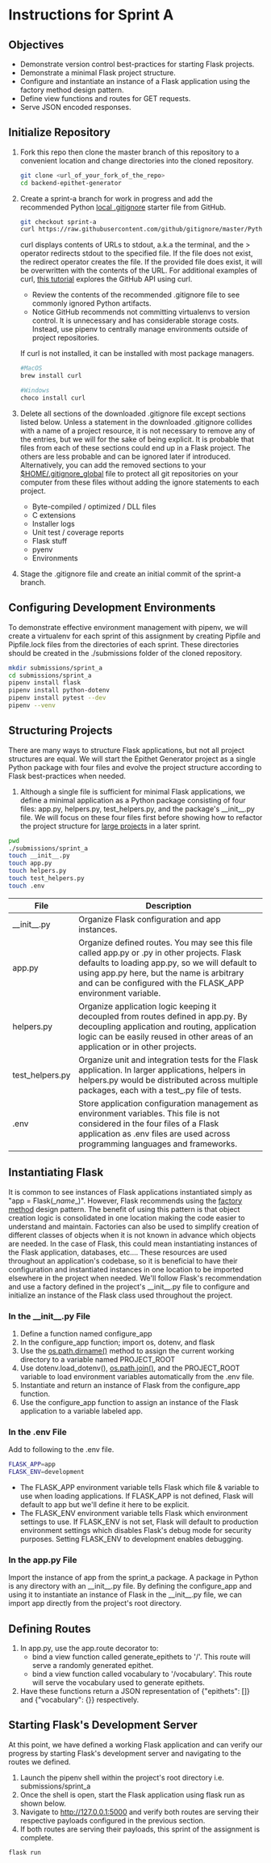 # Instructions for Sprint A

## Objectives
- Demonstrate version control best-practices for starting Flask projects.
- Demonstrate a minimal Flask project structure.
- Configure and instantiate an instance of a Flask application using the factory method design pattern.
- Define view functions and routes for GET requests.
- Serve JSON encoded responses.



## Initialize Repository
1. Fork this repo then clone the master branch of this repository to a convenient
location and change directories into the cloned repository.
    ```bash
    git clone <url_of_your_fork_of_the_repo>
    cd backend-epithet-generator
    ```

2. Create a sprint-a branch for work in progress and add the recommended Python
[local .gitignore](https://github.com/github/gitignore) starter file from GitHub.
    ```bash
    git checkout sprint-a
    curl https://raw.githubusercontent.com/github/gitignore/master/Python.gitignore > .gitignore
    ```
    curl displays contents of URLs to stdout, a.k.a the terminal, and the > operator redirects stdout to the specified
    file. If the file does not exist, the redirect operator creates the file. If the provided file does exist, it
    will be overwritten with the contents of the URL. For additional examples of curl,
    [this tutorial](https://gist.github.com/caspyin/2288960) explores the GitHub API using curl.

    - Review the contents of the recommended .gitignore file to see commonly ignored Python artifacts.
    - Notice GitHub recommends not committing virtualenvs to version control. It is unnecessary and has considerable
    storage costs. Instead, use pipenv to centrally manage environments outside of project repositories.

    If curl is not installed, it can be installed with most package managers.

    ```bash
    #MacOS
    brew install curl

    #Windows
    choco install curl
    ```

3. Delete all sections of the downloaded .gitignore file except sections listed below. Unless a statement in the
downloaded .gitignore collides with a name of a project resource, it is not necessary to remove any of the entries,
but we will for the sake of being explicit. It is probable that files from each of these sections could end up in a
Flask project. The others are less probable and can be ignored later if introduced. Alternatively,
you can add the removed sections to your [$HOME/.gitignore_global](https://help.github.com/articles/ignoring-files/)
file to protect all git repositories on your computer from these files without adding the ignore statements to each
project.
    - Byte-compiled / optimized / DLL files
    - C extensions
    - Installer logs
    - Unit test / coverage reports
    - Flask stuff
    - pyenv
    - Environments

4. Stage the .gitignore file and create an initial commit of the sprint-a branch.


 ## Configuring Development Environments
 To demonstrate effective environment management with pipenv, we will create a virtualenv for each sprint of this
 assignment by creating Pipfile and Pipfile.lock files from the directories of each sprint. These directories should
 be created in the ./submissions folder of the cloned repository.
 ```bash
 mkdir submissions/sprint_a
 cd submissions/sprint_a
 pipenv install flask
 pipenv install python-dotenv
 pipenv install pytest --dev
 pipenv --venv
```

## Structuring Projects
There are many ways to structure Flask applications, but not all project structures are equal. We will start the Epithet
Generator project as a single Python package with four files and evolve the project structure according to Flask
best-practices when needed.

1. Although a single file is sufficient for minimal Flask applications, we define a minimal application as a
 Python package consisting of four files: app.py, helpers.py, test_helpers.py, and the package's \_\_init__.py file. We
 will focus on these four files first before showing how to refactor the project structure for
 [large projects](https://www.digitalocean.com/community/tutorials/how-to-structure-large-flask-applications)
 in a later sprint.
```bash
pwd
./submissions/sprint_a
touch __init__.py
touch app.py
touch helpers.py
touch test_helpers.py
touch .env
```

|File|Description
|---|---|
\_\_init__.py| Organize Flask configuration and app instances.
app.py| Organize defined routes. You may see this file called app.py or <project-name>.py in other projects. Flask defaults to loading app.py, so we will default to using app.py here, but the name is arbitrary and can be configured with the FLASK_APP environment variable.
helpers.py| Organize application logic keeping it decoupled from routes defined in app.py. By decoupling application and routing, application logic can be easily reused in other areas of an application or in other projects.
test_helpers.py| Organize unit and integration tests for the Flask application. In larger applications, helpers in helpers.py would be distributed across multiple packages, each with a test_<package-name>.py file of tests.
.env| Store application configuration management as environment variables. This file is not considered in the four files of a Flask application as .env files are used across programming languages and frameworks.


## Instantiating Flask
It is common to see instances of Flask applications instantiated simply as "app = Flask(\__name__)". However, Flask
 recommends using the [factory method](http://flask.pocoo.org/docs/1.0/patterns/appfactories/) design pattern.
 The benefit of using this pattern is that object creation logic is consolidated in one location making
 the code easier to understand and maintain. Factories can also be used to simplify creation of different classes of
 objects when it is not known in advance which objects are needed. In the case of Flask, this could mean instantiating
 instances of the Flask application, databases, etc.... These resources are used throughout an application's codebase,
 so it is beneficial to have their configuration and instantiated instances in one location to be imported elsewhere in
 the project when needed. We'll follow Flask's recommendation and use a factory defined in the project's \_\_init__.py
 file to configure and initialize an instance of the Flask class used throughout the project.

### In the \_\_init__.py File
1. Define a function named configure_app
2. In the configure_app function; import os, dotenv, and flask
3. Use the [os.path.dirname()](https://pymotw.com/3/os.path/index.html) method to assign the current working directory
    to a variable named PROJECT_ROOT
4. Use dotenv.load_dotenv(),
    [os.path.join()](https://pymotw.com/3/os.path/index.html#building-paths), and the PROJECT_ROOT variable to load
    environment variables automatically from the .env file.
5. Instantiate and return an instance of Flask from the configure_app function.
6. Use the configure_app function to assign an instance of the Flask application to a variable labeled app.

### In the .env File
Add to following to the .env file.
```bash
FLASK_APP=app
FLASK_ENV=development
```
- The FLASK_APP environment variable tells Flask which file & variable to use when loading applications. If FLASK_APP is
not defined, Flask will default to app but we'll define it here to be explicit.
- The FLASK_ENV environment variable tells Flask which environment settings to use. If FLASK_ENV is not set, Flask will
default to production environment settings which disables Flask's debug mode for security purposes. Setting FLASK_ENV to
development enables debugging.


### In the app.py File
Import the instance of app from the sprint_a package. A package in Python is any directory with an \_\_init__.py
 file. By defining the configure_app and using it to instantiate an instance of Flask in the \_\_init__.py file, we can
 import app directly from the project's root directory.


## Defining Routes
1. In app.py, use the app.route decorator to:
    - bind a view function called generate_epithets to '/'. This route will serve a randomly generated epithet.
    - bind a view function called vocabulary to '/vocabulary'. This route will serve the vocabulary used to generate
    epithets.
3. Have these functions return a JSON representation of {"epithets": []} and {"vocabulary": {}} respectively.


## Starting Flask's Development Server
At this point, we have defined a working Flask application and can verify our progress by starting Flask's development
server and navigating to the routes we defined.
1. Launch the pipenv shell within the project's root directory i.e. submissions/sprint_a
2. Once the shell is open, start the Flask application using flask run as shown below.
3. Navigate to http://127.0.0.1:5000 and verify both routes are serving their respective payloads configured in the
previous section.
4. If both routes are serving their payloads, this sprint of the assignment is complete.

```bash
flask run
```
